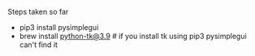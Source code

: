 Steps taken so far
- pip3 install pysimplegui
- brew install python-tk@3.9 # if you install tk using pip3 pysimplegui can't find it
